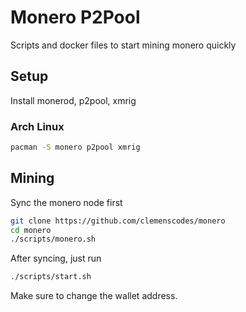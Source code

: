 # Monero P2Pool

Scripts and docker files to start mining monero quickly

## Setup

Install monerod, p2pool, xmrig

### Arch Linux

```sh
pacman -S monero p2pool xmrig
```

## Mining

Sync the monero node first

```sh
git clone https://github.com/clemenscodes/monero
cd monero
./scripts/monero.sh
```

After syncing, just run

```sh
./scripts/start.sh
```

Make sure to change the wallet address.
